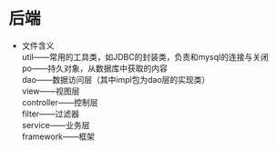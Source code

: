 # 后端
   * 文件含义  
    util——常用的工具类，如JDBC的封装类，负责和mysql的连接与关闭  
    po——持久对象，从数据库中获取的内容  
    dao——数据访问层（其中impl包为dao层的实现类）  
    view——视图层  
    controller——控制层  
    filter——过滤器  
    service——业务层  
    framework——框架
    